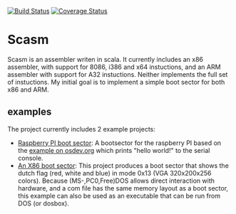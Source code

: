 [![Build Status](https://travis-ci.org/wernerschram/scasm.svg?branch=master)](https://travis-ci.org/wernerschram/scasm)
[![Coverage Status](https://coveralls.io/repos/github/wernerschram/scasm/badge.svg)](https://coveralls.io/github/wernerschram/scasm)

# Scasm
Scasm is an assembler writen in scala. It currently includes an x86 assembler, with support for 8086, i386 and x64 instuctions, 
and an ARM assembler with support for A32 instuctions. Neither implements the full set of instuctions. My initial goal is to
implement a simple boot sector for both x86 and ARM. 

## examples
The project currently includes 2 example projects:
- [Raspberry PI boot sector](https://github.com/wernerschram/scasm/tree/master/examples/arm/bootRpi/src/main/scala/examples/assembler/arm): 
  A bootsector for the raspberry PI based on the [example on osdev.org](http://wiki.osdev.org/Raspberry_Pi_Bare_Bones) which prints "hello
  world!" to the serial console.
- [An X86 boot sector](https://github.com/wernerschram/scasm/tree/master/examples/x86/bootFlag/src/main/scala/examples/assembler/bootFlag): 
  This project produces a boot sector that shows the dutch flag (red, white and blue) in mode 0x13 (VGA 320x200x256 colors). 
  Because (MS-,PC0,Free)DOS allows direct interaction with hardware, and a com file has the same memory layout as a boot sector, 
  this example can also be used as an executable that can be run from DOS (or dosbox).
